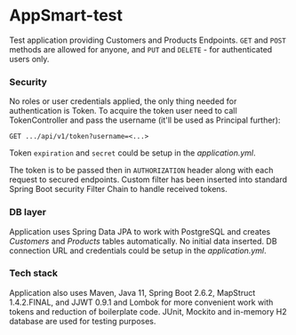 # AppSmart-test

Test application providing Customers and Products Endpoints.
`GET` and `POST` methods are allowed for anyone, and `PUT` and `DELETE` - for authenticated users only.

### Security

No roles or user credentials applied, the only thing needed for authentication is Token.
To acquire the token user need to call TokenController and pass the username (it'll be used as Principal further):

`GET .../api/v1/token?username=<...>`

Token `expiration` and `secret` could be setup in the _application.yml_.

The token is to be passed then in `AUTHORIZATION` header along with each request to secured endpoints.
Custom filter has been inserted into standard Spring Boot security Filter Chain to handle received tokens. 

### DB layer

Application uses Spring Data JPA to work with PostgreSQL and creates _Customers_ and _Products_ tables automatically. No initial data inserted.
DB connection URL and credentials could be setup in the _application.yml_.  

### Tech stack

Application also uses Maven, Java 11, Spring Boot 2.6.2, MapStruct 1.4.2.FINAL, 
and JJWT 0.9.1 and Lombok for more convenient work with tokens and reduction of boilerplate code.
JUnit, Mockito and in-memory H2 database are used for testing purposes.
